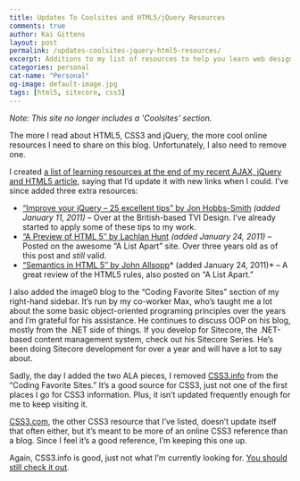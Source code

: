 ```yaml
---
title: Updates To Coolsites and HTML5/jQuery Resources
comments: true
author: Kai Gittens
layout: post
permalink: /updates-coolsites-jquery-html5-resources/
excerpt: Additions to my list of resources to help you learn web design and development and my Coolsites list, including a Sitecore and .NET development blog
categories: personal
cat-name: "Personal"
og-image: default-image.jpg
tags: [html5, sitecore, css3]
---
```

*Note: This site no longer includes a 'Coolsites' section.*

The more I read about HTML5, CSS3 and jQuery, the more cool online resources I need to share on this blog. Unfortunately, I also need to remove one.

I created [a list of learning resources at the end of my recent AJAX, jQuery and HTML5 article][1], saying that I’d update it with new links when I could. I’ve since added three extra resources:

 [1]: http://kaidez.com/ajax-jquery-html5-work-together/7/

*   [“Improve your jQuery – 25 excellent tips” by Jon Hobbs-Smith][2] *(added January 11, 2011)* – Over at the British-based TVI Design. I’ve already started to apply some of these tips to my work.
*   [“A Preview of HTML 5″ by Lachlan Hunt][3] *(added January 24, 2011)* – Posted on the awesome “A List Apart” site. Over three years old as of this post and *still* valid.
*   [“Semantics in HTML 5″ by John Allsopp][4]* (added January 24, 2011)* – A great review of the HTML5 rules, also posted on “A List Apart.”

 [2]: http://www.tvidesign.co.uk/blog/improve-your-jquery-25-excellent-tips.aspx
 [3]: http://www.alistapart.com/articles/previewofhtml5/
 [4]: http://www.alistapart.com/articles/semanticsinhtml5/

I also added the image0 blog to the “Coding Favorite Sites” section of my right-hand sidebar. It’s run by my co-worker Max, who’s taught me a lot about the some basic object-oriented programing principles over the years and I’m grateful for his assistance. He continues to discuss OOP on his blog, mostly from the .NET side of things. If you develop for Sitecore, the .NET-based content management system, check out his Sitecore Series. He’s been doing Sitecore development for over a year and will have a lot to say about.


Sadly, the day I added the two ALA pieces, I removed [CSS3.info][7] from the “Coding Favorite Sites.” It’s a good source for CSS3, just not one of the first places I go for CSS3 information. Plus, it isn’t updated frequently enough for me to keep visiting it.

 [7]: http://www.css3.info/

[CSS3.com][8], the other CSS3 resource that I’ve listed, doesn’t update itself that often either, but it’s meant to be more of an online CSS3 reference than a blog. Since I feel it’s a good reference, I’m keeping this one up.

 [8]: http://www.css3.com/

Again, CSS3.info is good, just not what I’m currently looking for. [You should still check it out][7].